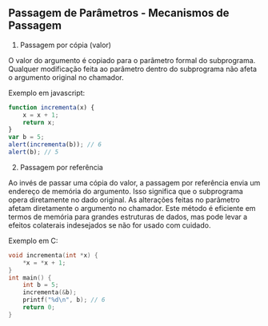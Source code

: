 ## Passagem de Parâmetros - Mecanismos de Passagem

<div class="grid-50-50 small">

<div class="grid-element">

1. Passagem por cópia (valor)

O valor do argumento é copiado para o parâmetro formal do subprograma. Qualquer modificação feita ao parâmetro dentro do subprograma não afeta o argumento original no chamador.

Exemplo em javascript:
```javascript
function incrementa(x) {
    x = x + 1;
    return x;
}
var b = 5;
alert(incrementa(b)); // 6
alert(b); // 5
```

</div>

<div class="grid-element">

2. Passagem por referência

Ao invés de passar uma cópia do valor, a passagem por referência envia um endereço de memória do argumento. Isso significa que o subprograma opera diretamente no dado original. As alterações feitas no parâmetro afetam diretamente o argumento no chamador. Este método é eficiente em termos de memória para grandes estruturas de dados, mas pode levar a efeitos colaterais indesejados se não for usado com cuidado.

Exemplo em C:
```c
void incrementa(int *x) {
    *x = *x + 1;
}
int main() {
    int b = 5;
    incrementa(&b);
    printf("%d\n", b); // 6
    return 0;
}
```

</div>

</div>
